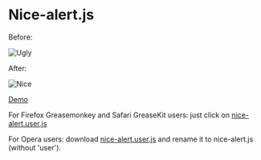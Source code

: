 Nice-alert.js
===============================

Before:

![Ugly](/NV/nice-alert.js/raw/master/ugly.png)


After:

![Nice](/NV/nice-alert.js/raw/master/nice.png)


[Demo](http://nv.github.com/nice-alert.js/)

For Firefox Greasemonkey and Safari GreaseKit users: just click on [nice-alert.user.js](/NV/nice-alert.js/raw/master/nice_alert.user.js) 

For Opera users: download [nice-alert.user.js](/NV/nice-alert.js/raw/master/nice_alert.user.js) and rename it to nice-alert.js (without 'user'). 
